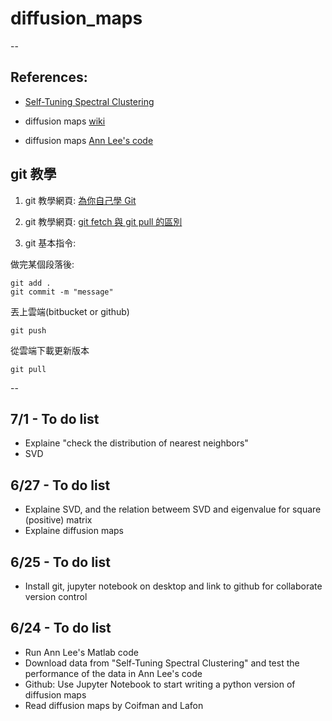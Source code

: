 # diffusion_maps

--
## References:

* [Self-Tuning Spectral Clustering](http://www.vision.caltech.edu/lihi/Demos/SelfTuningClustering.html?fbclid=IwAR32Ab3AU7rdHkdMxYBSiM9RTVZ4R7sjAIhEBJGMjCTFYQuh4o_OrBIJnNo)

* diffusion maps [wiki](https://en.wikipedia.org/wiki/Diffusion_map)

* diffusion maps [Ann Lee's code](http://www.stat.cmu.edu/~annlee/software.htm?fbclid=IwAR2J8KHkhS_XpRae-V9UZr2dGmYZKKFBoz_-f-I8sMlxFt1J_O2NdmK1MQk)

## git 教學

1. git 教學網頁: [為你自己學 Git](https://gitbook.tw)

2. git 教學網頁: [git fetch 與 git pull 的區別](https://goo.gl/gAvBBp)

2. git 基本指令: 

做完某個段落後: 

```
git add .
git commit -m "message"
```

丟上雲端(bitbucket or github)

```
git push
```

從雲端下載更新版本
 
```
git pull
```


--
## 7/1 - To do list
* Explaine "check the distribution of nearest neighbors"
* SVD



## 6/27 - To do list
* Explaine SVD, and the relation betweem SVD and eigenvalue for square (positive) matrix
* Explaine diffusion maps

## 6/25 - To do list
* Install git, jupyter notebook on desktop and link to github for collaborate version control

## 6/24 - To do list
* Run Ann Lee's Matlab code
* Download data from "Self-Tuning Spectral Clustering" and test the performance of the data in Ann Lee's code
* Github: Use Jupyter Notebook to start writing a python version of diffusion maps
* Read diffusion maps by Coifman and Lafon


